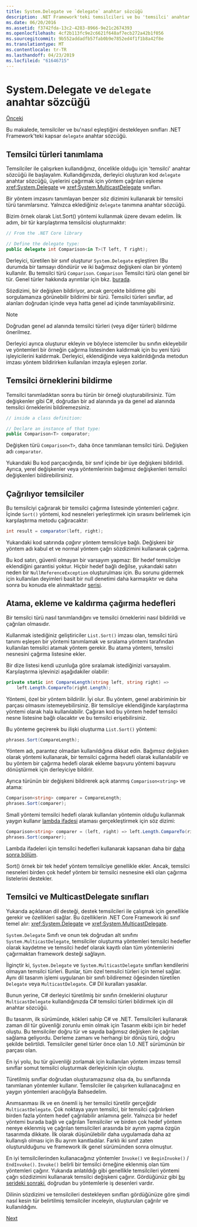 ```yaml
---
title: System.Delegate ve `delegate` anahtar sözcüğü
description: .NET Framework'teki temsilcileri ve bu 'temsilci' anahtar sözcüğü nasıl eşleştiği destekleyen sınıfları hakkında bilgi edinin.
ms.date: 06/20/2016
ms.assetid: f3742fda-13c2-4283-8966-9e21c2674393
ms.openlocfilehash: 4cf2b113fc9e2c6621f648af7ecb272a42b1f056
ms.sourcegitcommit: 9b552addadfb57fab0b9e7852ed4f1f1b8a42f8e
ms.translationtype: MT
ms.contentlocale: tr-TR
ms.lasthandoff: 04/23/2019
ms.locfileid: "61646715"
---
```

# <a name="systemdelegate-and-the-delegate-keyword"></a>System.Delegate ve `delegate` anahtar sözcüğü

[Önceki](delegates-overview.md)

Bu makalede, temsilciler ve bu'nasıl eşleştiğini destekleyen sınıfları .NET Framework'teki kapsar `delegate` anahtar sözcüğü.

## <a name="defining-delegate-types"></a>Temsilci türleri tanımlama

Temsilciler ile çalışırken kullandığınız, öncelikle olduğu için 'temsilci' anahtar sözcüğü ile başlayalım. Kullandığınızda, derleyici oluşturan kod `delegate` anahtar sözcüğü, üyelerini çağırmak için yöntem çağrıları eşleme <xref:System.Delegate> ve <xref:System.MulticastDelegate> sınıfları. 

Bir yöntem imzasını tanımlayan benzer söz dizimini kullanarak bir temsilci türü tanımlarsınız. Yalnızca eklediğiniz `delegate` tanımına anahtar sözcüğü.

Bizim örnek olarak List.Sort() yöntemi kullanmak üzere devam edelim. İlk adım, bir tür karşılaştırma temsilcisi oluşturmaktır:

```csharp
// From the .NET Core library

// Define the delegate type:
public delegate int Comparison<in T>(T left, T right);
```

Derleyici, türetilen bir sınıf oluşturur `System.Delegate` eşleştiren (Bu durumda bir tamsayı döndürür ve iki bağımsız değişkeni olan bir yöntem) kullanılır. Bu temsilci türü `Comparison`. `Comparison` Temsilci türü olan genel bir tür. Genel türler hakkında ayrıntılar için bkz. [burada](generics.md).

Sözdizimi, bir değişken bildiriyor, ancak gerçekte bildirme gibi sorgulamanıza görünebilir bildirimi bir *türü*. Temsilci türleri sınıflar, ad alanları doğrudan içinde veya hatta genel ad içinde tanımlayabilirsiniz.

> [!NOTE]
> Doğrudan genel ad alanında temsilci türleri (veya diğer türleri) bildirme önerilmez. 

Derleyici ayrıca oluşturur ekleyin ve böylece istemciler bu sınıfın ekleyebilir ve yöntemleri bir örneğin çağırma listesinden kaldırmak için bu yeni türü işleyicilerini kaldırmak. Derleyici, eklendiğinde veya kaldırıldığında metodun imzası yöntem bildirirken kullanılan imzayla eşleşen zorlar. 

## <a name="declaring-instances-of-delegates"></a>Temsilci örneklerini bildirme

Temsilci tanımladıktan sonra bu türün bir örneği oluşturabilirsiniz.
Tüm değişkenler gibi C#, doğrudan bir ad alanında ya da genel ad alanında temsilci örneklerini bildiremezsiniz.

```csharp
// inside a class definition:

// Declare an instance of that type:
public Comparison<T> comparator;
```

Değişken türü `Comparison<T>`, daha önce tanımlanan temsilci türü. Değişken adı `comparator`.
 
 Yukarıdaki Bu kod parçacığında, bir sınıf içinde bir üye değişkeni bildirildi. Ayrıca, yerel değişkenler veya yöntemlerinin bağımsız değişkenleri temsilci değişkenleri bildirebilirsiniz.

## <a name="invoking-delegates"></a>Çağrılıyor temsilciler

Bu temsilciyi çağırarak bir temsilci çağırma listesinde yöntemleri çağırır. İçinde `Sort()` yöntemi, kod nesneleri yerleştirmek için sırasını belirlemek için karşılaştırma metodu çağıracaktır:

```csharp
int result = comparator(left, right);
```

Yukarıdaki kod satırında *çağırır* yöntem temsilciye bağlı.
Değişkeni bir yöntem adı kabul et ve normal yöntem çağrı sözdizimini kullanarak çağırma.

Bu kod satırı, güvenli olmayan bir varsayım yapmaz: Bir hedef temsilciye eklendiğini garantisi yoktur. Hiçbir hedef bağlı değilse, yukarıdaki satırı neden bir `NullReferenceException` oluşturulması için. Bu sorunu gidermek için kullanılan deyimleri basit bir null denetimi daha karmaşıktır ve daha sonra bu konuda ele alınmaktadır [serisi](delegates-patterns.md).

## <a name="assigning-adding-and-removing-invocation-targets"></a>Atama, ekleme ve kaldırma çağırma hedefleri

Bir temsilci türü nasıl tanımlandığını ve temsilci örneklerini nasıl bildirildi ve çağrılan olmasıdır.

Kullanmak istediğiniz geliştiriciler `List.Sort()` imzası olan, temsilci türü tanımı eşleşen bir yöntemi tanımlamak ve sıralama yöntemi tarafından kullanılan temsilci atamak yöntem gerekir. Bu atama yöntemi, temsilci nesnesini çağırma listesine ekler.

Bir dize listesi kendi uzunluğa göre sıralamak istediğinizi varsayalım. Karşılaştırma işlevinizi aşağıdakiler olabilir:

```csharp
private static int CompareLength(string left, string right) =>
    left.Length.CompareTo(right.Length);
```

Yöntemi, özel bir yöntem bildirilir. İyi olur. Bu yöntem, genel arabiriminin bir parçası olmasını istemeyebilirsiniz. Bir temsilciye eklendiğinde karşılaştırma yöntemi olarak hala kullanılabilir. Çağıran kod bu yöntem hedef temsilci nesne listesine bağlı olacaktır ve bu temsilci erişebilirsiniz.

Bu yönteme geçirerek bu ilişki oluşturma `List.Sort()` yöntemi:

```csharp
phrases.Sort(CompareLength);
```

Yöntem adı, parantez olmadan kullanıldığına dikkat edin. Bağımsız değişken olarak yöntemi kullanarak, bir temsilci çağırma hedefi olarak kullanılabilir ve bu yöntem bir çağırma hedefi olarak ekleme başvuru yöntemi başvuru dönüştürmek için derleyiciye bildirir.

Ayrıca türünün bir değişkeni bildirerek açık atanmış `Comparison<string>` ve atama:

```csharp
Comparison<string> comparer = CompareLength;
phrases.Sort(comparer);
```

Small yöntemi temsilci hedefi olarak kullanılan yöntemin olduğu kullanmak yaygın kullanır [lambda ifadesi](./programming-guide/statements-expressions-operators/lambda-expressions.md) ataması gerçekleştirmek için söz dizimi:

```csharp
Comparison<string> comparer = (left, right) => left.Length.CompareTo(right.Length);
phrases.Sort(comparer);
```

Lambda ifadeleri için temsilci hedefleri kullanarak kapsanan daha bir [daha sonra bölüm](delegates-patterns.md).

Sort() örnek bir tek hedef yöntem temsilciye genellikle ekler. Ancak, temsilci nesneleri birden çok hedef yöntem bir temsilci nesnesine ekli olan çağırma listelerini destekler.

## <a name="delegate-and-multicastdelegate-classes"></a>Temsilci ve MulticastDelegate sınıfları

Yukarıda açıklanan dil desteği, destek temsilcileri ile çalışmak için genellikle gerekir ve özellikleri sağlar. Bu özelliklerin .NET Core Framework iki sınıf temel alır: <xref:System.Delegate> ve <xref:System.MulticastDelegate>.

`System.Delegate` Sınıfı ve onun tek doğrudan alt sınıfını `System.MulticastDelegate`, temsilciler oluşturma yöntemleri temsilci hedefler olarak kaydetme ve temsilci hedef olarak kayıtlı olan tüm yöntemlerini çağırmaktan framework desteği sağlayın. 

İlginçtir ki, `System.Delegate` ve `System.MulticastDelegate` sınıfları kendilerini olmayan temsilci türleri. Bunlar, tüm özel temsilci türleri için temel sağlar. Aynı dil tasarım işlemi uygulanan bir sınıfı bildiremez öğesinden türetilen `Delegate` veya `MulticastDelegate`. C# Dil kuralları yasaklar.
 
Bunun yerine, C# derleyici türetilmiş bir sınıfın örneklerini oluşturur `MulticastDelegate` kullandığınızda C# temsilci türleri bildirmek için dil anahtar sözcüğü.

Bu tasarım, ilk sürümünde, kökleri sahip C# ve .NET. Temsilcileri kullanarak zaman dil tür güvenliği zorunlu emin olmak için Tasarım ekibi için bir hedef oluştu. Bu temsilciler doğru tür ve sayıda bağımsız değişken ile çağrılan sağlama geliyordu. Derleme zamanı ve herhangi bir dönüş türü, doğru şekilde belirtildi. Temsilciler genel türler önce olan 1.0 .NET sürümünün bir parçası olan.

En iyi yolu, bu tür güvenliği zorlamak için kullanılan yöntem imzası temsil sınıflar somut temsilci oluşturmak derleyicinin için oluştu.

Türetilmiş sınıflar doğrudan oluşturamazsınız olsa da, bu sınıflarında tanımlanan yöntemler kullanır. Temsilciler ile çalışırken kullanacağınız en yaygın yöntemleri aracılığıyla Bahsedelim.

Anımsanması ilk ve en önemli iş her temsilci türetilir gerçeğidir `MulticastDelegate`. Çok noktaya yayın temsilci, bir temsilci çağrılırken birden fazla yöntem hedef çağrılabilir anlamına gelir. Yalnızca bir hedef yöntemi burada bağlı ve çağrılan Temsilciler ve birden çok hedef yöntem nereye eklenmiş ve çağrılan temsilcileri arasında bir ayrım yapma özgün tasarımda dikkate. İlk olarak düşünülebilir daha uygulamada daha az kullanışlı olması için Bu ayrım kanıtladılar. Farklı iki sınıf zaten oluşturulduğunu ve framework ilk genel sürümünden sonra olmuştur.

En iyi temsilcilerinden kullanacağınız yöntemler `Invoke()` ve `BeginInvoke()`  /  `EndInvoke()`. `Invoke()` belirli bir temsilci örneğine eklenmiş olan tüm yöntemleri çağırır. Yukarıda anlatıldığı gibi genellikle temsilcileri yöntemi çağrı sözdizimini kullanarak temsilci değişkeni çağırır. Gördüğünüz gibi [bu serideki sonraki](delegates-patterns.md), doğrudan bu yöntemlerle iş desenleri vardır.

Dilinin sözdizimi ve temsilcileri destekleyen sınıfları gördüğünüze göre şimdi nasıl kesin tür belirtilmiş temsilciler inceleyin, oluşturulan çağrılır ve kullanıldığını.

[Next](delegates-strongly-typed.md)
